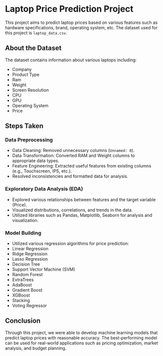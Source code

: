 <h1>Laptop Price Prediction Project</h1>

<p>This project aims to predict laptop prices based on various features such as hardware specifications, brand, operating system, etc. The dataset used for this project is <code>laptop_data.csv</code>.</p>

<h2>About the Dataset</h2>

<p>The dataset contains information about various laptops including:</p>
<ul>
    <li>Company</li>
    <li>Product Type</li>
    <li>Ram</li>
    <li>Weight</li>
    <li>Screen Resolution</li>
    <li>CPU</li>
    <li>GPU</li>
    <li>Operating System</li>
    <li>Price</li>
</ul>

<h2>Steps Taken</h2>

<h3>Data Preprocessing</h3>
<ul>
    <li>Data Cleaning: Removed unnecessary columns (<code>Unnamed: 0</code>).</li>
    <li>Data Transformation: Converted RAM and Weight columns to appropriate data types.</li>
    <li>Feature Engineering: Extracted useful features from existing columns (e.g., Touchscreen, IPS, etc.).</li>
    <li>Resolved inconsistencies and formatted data for analysis.</li>
</ul>

<h3>Exploratory Data Analysis (EDA)</h3>
<ul>
    <li>Explored various relationships between features and the target variable (Price).</li>
    <li>Visualized distributions, correlations, and trends in the data.</li>
    <li>Utilized libraries such as Pandas, Matplotlib, Seaborn for analysis and visualization.</li>
</ul>

<h3>Model Building</h3>
<ul>
    <li>Utilized various regression algorithms for price prediction:</li>
    <li>Linear Regression</li>
    <li>Ridge Regression</li>
    <li>Lasso Regression</li>
    <li>Decision Tree</li>
    <li>Support Vector Machine (SVM)</li>
    <li>Random Forest</li>
    <li>ExtraTrees</li>
    <li>AdaBoost</li>
    <li>Gradient Boost</li>
    <li>XGBoost</li>
    <li>Stacking</li>
    <li>Voting Regressor</li>
</ul>

<h2>Conclusion</h2>
<p>Through this project, we were able to develop machine learning models that predict laptop prices with reasonable accuracy. The best-performing model can be used for real-world applications such as pricing optimization, market analysis, and budget planning.</p>

